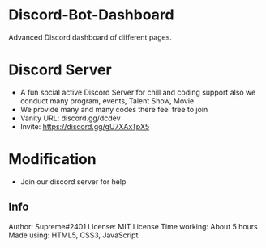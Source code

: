 # Discord-Bot-Dashboard
Advanced Discord dashboard of different pages.

# Discord Server
- A fun social active Discord Server for chill and coding support also we conduct many program, events, Talent Show, Movie
- We provide many and many codes there feel free to join 
- Vanity URL: discord.gg/dcdev
- Invite: https://discord.gg/gU7XAxTpX5




# Modification
- Join our discord server for help

## Info

Author: Supreme#2401
License: MIT License
Time working: About 5 hours
Made using: HTML5, CSS3, JavaScript

